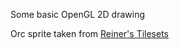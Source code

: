 Some basic OpenGL 2D drawing

Orc sprite taken from [Reiner's Tilesets](https://www.reinerstilesets.de/graphics/2d-grafiken/2d-monsters/)
